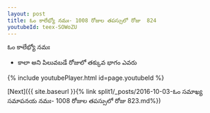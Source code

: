 ```yaml
---
layout: post
title: ఓం కాలేభ్యో నమః- 1008 రోజుల తపస్సులో రోజు  824
youtubeId: teex-SOWoZU
---
```

 
 
 ఓం కాలేభ్యో నమః  
 
 -  కాలా అని పిలువబడే రోజులో తక్కువ భాగం ఎవరు 
 
  
 
  
 
 
 
 
 
 


{% include youtubePlayer.html id=page.youtubeId %}
 
[Next]({{ site.baseurl }}{% link  split1/_posts/2016-10-03-ఓం సమాఖ్య సమాపనయ నమః- 1008 రోజుల తపస్సులో రోజు  823.md%})
 
